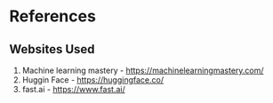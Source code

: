 # References

## Websites Used 

1. Machine learning mastery - https://machinelearningmastery.com/
2. Huggin Face - https://huggingface.co/
3. fast.ai - https://www.fast.ai/
